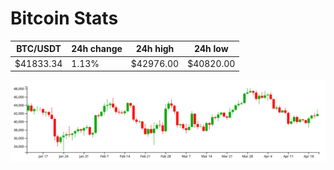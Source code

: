 # Bitcoin Stats

BTC/USDT|24h change|24h high|24h low|
|---|---|---|---|
|$41833.34|1.13%|$42976.00|$40820.00|

<img src="./chart.svg">
